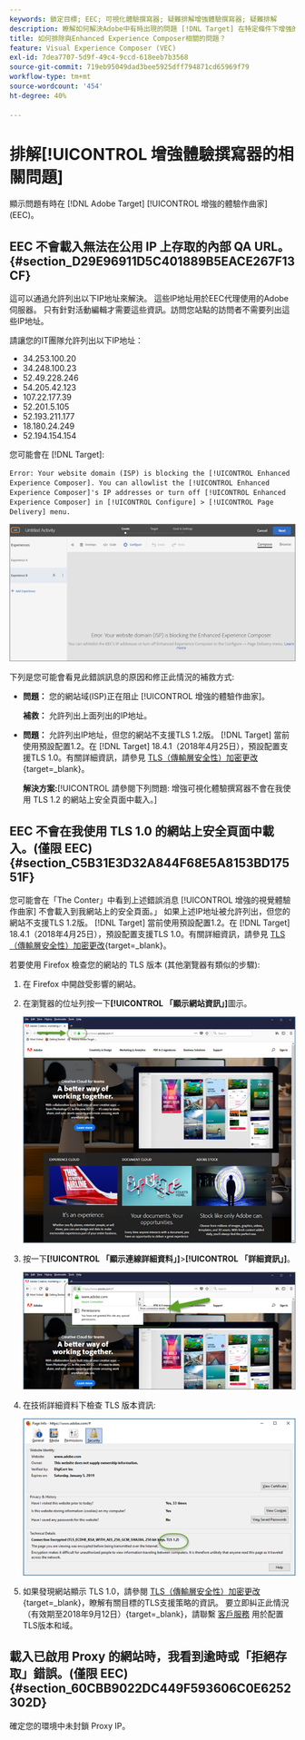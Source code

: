 ```yaml
---
keywords: 鎖定目標; EEC; 可視化體驗撰寫器; 疑難排解增強體驗撰寫器; 疑難排解
description: 瞭解如何解決Adobe中有時出現的問題 [!DNL Target] 在特定條件下增強的體驗作曲家(EEC)。
title: 如何排除與Enhanced Experience Composer相關的問題？
feature: Visual Experience Composer (VEC)
exl-id: 7dea7707-5d9f-49c4-9ccd-618eeb7b3568
source-git-commit: 719eb95049dad3bee5925dff794871cd65969f79
workflow-type: tm+mt
source-wordcount: '454'
ht-degree: 40%

---
```


# 排解[!UICONTROL 增強體驗撰寫器的相關問題]

顯示問題有時在 [!DNL Adobe Target] [!UICONTROL 增強的體驗作曲家] (EEC)。

## EEC 不會載入無法在公用 IP 上存取的內部 QA URL。 {#section_D29E96911D5C401889B5EACE267F13CF}

這可以通過允許列出以下IP地址來解決。 這些IP地址用於EEC代理使用的Adobe伺服器。 只有針對活動編輯才需要這些資訊。訪問您站點的訪問者不需要列出這些IP地址。

請讓您的IT團隊允許列出以下IP地址：

* 34.253.100.20
* 34.248.100.23
* 52.49.228.246
* 54.205.42.123
* 107.22.177.39
* 52.201.5.105
* 52.193.211.177
* 18.180.24.249
* 52.194.154.154

您可能會在 [!DNL Target]:

`Error: Your website domain (ISP) is blocking the [!UICONTROL Enhanced Experience Composer]. You can allowlist the [!UICONTROL Enhanced Experience Composer]'s IP addresses or turn off [!UICONTROL Enhanced Experience Composer] in [!UICONTROL Configure] > [!UICONTROL Page Delivery] menu.`

![](assets/EEC_error.png)

下列是您可能會看見此錯誤訊息的原因和修正此情況的補救方式:

* **問題：** 您的網站域(ISP)正在阻止 [!UICONTROL 增強的體驗作曲家]。

   **補救：** 允許列出上面列出的IP地址。

* **問題：** 允許列出IP地址，但您的網站不支援TLS 1.2版。 [!DNL Target] 當前使用預設配置1.2。在 [!DNL Target] 18.4.1（2018年4月25日），預設配置支援TLS 1.0。有關詳細資訊，請參見 [TLS（傳輸層安全性）加密更改](https://developer.adobe.com/target/before-implement/tls-transport-layer-security-encryption/){target=_blank}。

   **解決方案:**[!UICONTROL  請參閱下列問題: 增強可視化體驗撰寫器不會在我使用 TLS 1.2 的網站上安全頁面中載入。]

## EEC 不會在我使用 TLS 1.0 的網站上安全頁面中載入。(僅限 EEC) {#section_C5B31E3D32A844F68E5A8153BD17551F}

您可能會在「The Conter」中看到上述錯誤消息 [!UICONTROL 增強的視覺體驗作曲家] 不會載入到我網站上的安全頁面。」 如果上述IP地址被允許列出，但您的網站不支援TLS 1.2版。 [!DNL Target] 當前使用預設配置1.2。在 [!DNL Target] 18.4.1（2018年4月25日），預設配置支援TLS 1.0。有關詳細資訊，請參見 [TLS（傳輸層安全性）加密更改](https://developer.adobe.com/target/before-implement/tls-transport-layer-security-encryption/){target=_blank}。

若要使用 Firefox 檢查您的網站的 TLS 版本 (其他瀏覽器有類似的步驟):

1. 在 Firefox 中開啟受影響的網站。
1. 在瀏覽器的位址列按一下&#x200B;**[!UICONTROL 「顯示網站資訊」]**&#x200B;圖示。

   ![](assets/firefox_more_info.png)

1. 按一下&#x200B;**[!UICONTROL 「顯示連線詳細資料」]**>**[!UICONTROL 「詳細資訊」]**。

   ![](assets/firefox_more_info_2.png)

1. 在技術詳細資料下檢查 TLS 版本資訊:

   ![](assets/firefox_more_info_3.png)

1. 如果發現網站顯示 TLS 1.0，請參閱 [TLS（傳輸層安全性）加密更改](https://developer.adobe.com/target/before-implement/tls-transport-layer-security-encryption/){target=_blank}，瞭解有關目標的TLS支援策略的資訊。 要立即糾正此情況（有效期至2018年9月12日）{target=_blank}，請聯繫 [客戶服務](/help/main/cmp-resources-and-contact-information.md#reference_ACA3391A00EF467B87930A450050077C) 用於配置TLS版本和域。

## 載入已啟用 Proxy 的網站時，我看到逾時或「拒絕存取」錯誤。(僅限 EEC) {#section_60CBB9022DC449F593606C0E6252302D}

確定您的環境中未封鎖 Proxy IP。
